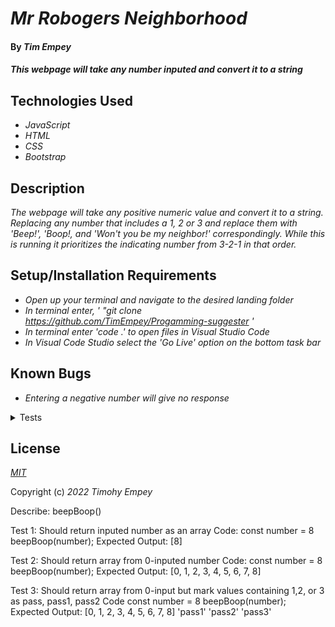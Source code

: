 # _Mr Robogers Neighborhood_

#### By _**Tim Empey**_

#### _This webpage will take any number inputed and convert it to a string_

## Technologies Used

* _JavaScript_
* _HTML_
* _CSS_
* _Bootstrap_

## Description

_The webpage will take any positive numeric value and convert it to a string. Replacing any number that includes a 1, 2 or 3 and replace them with 'Beep!', 'Boop!, and 'Won't you be my neighbor!' correspondingly. While this is running it prioritizes the indicating number from 3-2-1 in that order._

## Setup/Installation Requirements

* _Open up your terminal and navigate to the desired landing folder_
* _In terminal enter, ' "git clone https://github.com/TimEmpey/Progamming-suggester '_
* _In terminal enter 'code .' to open files in Visual Studio Code_
* _In Visual Code Studio select the 'Go Live' option on the bottom task bar_

## Known Bugs

* _Entering a negative number will give no response_

<details>
<summary>Tests</summary>
<br>
Test 1
<br>
Test 2
<br>
Test 3
</details>

## License

_[MIT](https://en.wikipedia.org/wiki/MIT_License)_

Copyright (c) _2022_ _Timohy Empey_

Describe: beepBoop()

Test 1: Should return inputed number as an array
Code: 
const number = 8
beepBoop(number);
Expected Output: [8]

Test 2: Should return array from 0-inputed number
Code:
const number = 8
beepBoop(number);
Expected Output: [0, 1, 2, 3, 4, 5, 6, 7, 8]

Test 3: Should return array from 0-input but mark values containing 1,2, or 3 as pass, pass1, pass2
Code
const number = 8
beepBoop(number);
Expected Output: 
[0, 1, 2, 3, 4, 5, 6, 7, 8]
'pass1' 'pass2' 'pass3'
